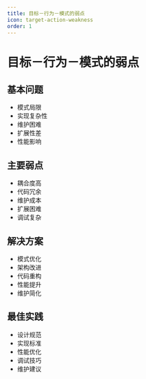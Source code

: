 ```yaml
---
title: 目标－行为－模式的弱点
icon: target-action-weakness
order: 1
---
```


# 目标－行为－模式的弱点

## 基本问题
- 模式局限
- 实现复杂性
- 维护困难
- 扩展性差
- 性能影响

## 主要弱点
- 耦合度高
- 代码冗余
- 维护成本
- 扩展困难
- 调试复杂

## 解决方案
- 模式优化
- 架构改进
- 代码重构
- 性能提升
- 维护简化

## 最佳实践
- 设计规范
- 实现标准
- 性能优化
- 调试技巧
- 维护建议
